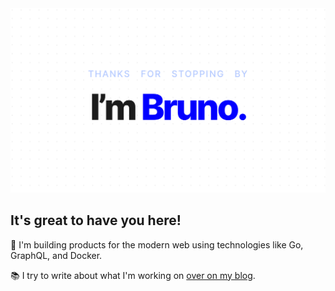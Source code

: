 <div align="center">
<a href="https://brunoscheufler.com">
    <img src="https://raw.githubusercontent.com/BrunoScheufler/BrunoScheufler/master/header.png"/>
</a>
</div>

## It's great to have you here!

🔧 I'm building products for the modern web using technologies like Go, GraphQL, and Docker.

📚 I try to write about what I'm working on [over on my blog](https://brunoscheufler.com/blog).

